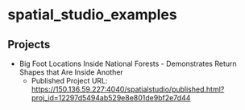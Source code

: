 # spatial_studio_examples

## Projects
* Big Foot Locations Inside National Forests - Demonstrates Return Shapes that Are Inside Another 
  * Published Project URL: https://150.136.59.227:4040/spatialstudio/published.html?proj_id=12297d5494ab529e8e801de9bf2e7d44
